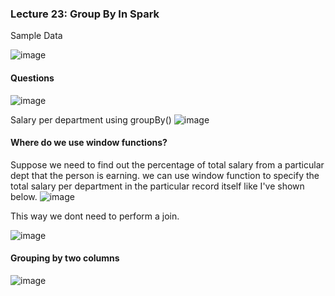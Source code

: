 ### Lecture 23: Group By In Spark

Sample Data

![image](https://github.com/user-attachments/assets/17c9a1dd-b003-4c67-8b1f-3f4e8fb6a556)

#### Questions

![image](https://github.com/user-attachments/assets/60d2d30b-c2c9-4e3f-9544-b8ab7eece55c)

Salary per department using groupBy()
![image](https://github.com/user-attachments/assets/b90a254d-1aac-46f1-8e2e-c66e8d99c0ad)

#### Where do we use window functions?

Suppose we need to find out the percentage of total salary from a particular dept that the person is earning. we can use window function to specify the total salary per department in the particular record itself like I've shown below.
![image](https://github.com/user-attachments/assets/6c328d14-bf1e-4059-83d5-618f6c7a0ec0)

This way we dont need to perform a join.

![image](https://github.com/user-attachments/assets/c6ababa6-3031-4147-887e-1b0b80a7fc13)

#### Grouping by two columns

![image](https://github.com/user-attachments/assets/0822535b-c50a-433a-bd1e-67b9ee6b9dcc)